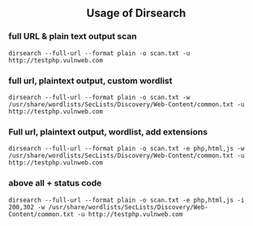 <h2 align="center">Usage of Dirsearch</h2>

### full URL & plain text output scan
    dirsearch --full-url --format plain -o scan.txt -u http://testphp.vulnweb.com

### full url, plaintext output, custom wordlist
    dirsearch --full-url --format plain -o scan.txt -w /usr/share/wordlists/SecLists/Discovery/Web-Content/common.txt -u http://testphp.vulnweb.com

### Full url, plaintext output, wordlist, add extensions
    dirsearch --full-url --format plain -o scan.txt -e php,html,js -w /usr/share/wordlists/SecLists/Discovery/Web-Content/common.txt -u http://testphp.vulnweb.com

### above all + status code
    dirsearch --full-url --format plain -o scan.txt -e php,html,js -i 200,302 -w /usr/share/wordlists/SecLists/Discovery/Web-Content/common.txt -u http://testphp.vulnweb.com